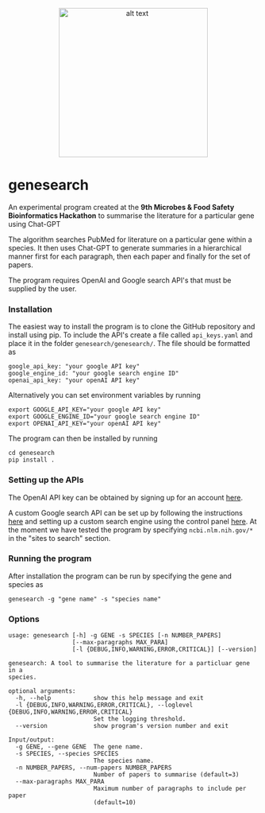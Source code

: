 <p align="center">
<img src="https://user-images.githubusercontent.com/10625107/235885831-1b864d76-3af6-4721-adff-d6c72033209b.png" alt="alt text" width="300">
</p>

# genesearch

An experimental program created at the **9th Microbes & Food Safety Bioinformatics Hackathon** to summarise the literature for a particular gene using Chat-GPT


The algorithm searches PubMed for literature on a particular gene within a species. It then uses Chat-GPT to generate summaries in a hierarchical manner first for each paragraph, then each paper and finally for the set of papers.


The program requires OpenAI and Google search API's that must be supplied by the user.




### Installation


The easiest way to install the program is to clone the GitHub repository and install using pip. To include the API's create a file called `api_keys.yaml` and place it in the folder `genesearch/genesearch/`. The file should be formatted as 


```
google_api_key: "your google API key"
google_engine_id: "your google search engine ID"
openai_api_key: "your openAI API key"
```

Alternatively you can set environment variables by running

```
export GOOGLE_API_KEY="your google API key"
export GOOGLE_ENGINE_ID="your google search engine ID"
export OPENAI_API_KEY="your openAI API key"
```

The program can then be installed by running

```
cd genesearch
pip install .
```

### Setting up the APIs

The OpenAI API key can be obtained by signing up for an account [here](https://platform.openai.com/account/billing/overview).

A custom Google search API can be set up by following the instructions [here](https://developers.google.com/custom-search/v1/overview) and setting up a custom search engine using the control panel [here](https://programmablesearchengine.google.com/controlpanel/all). At the moment we have tested the program by specifying `ncbi.nlm.nih.gov/*` in the "sites to search" section. 

### Running the program


After installation the program can be run by specifying the gene and species as


```
genesearch -g "gene name" -s "species name"
```


### Options


```
usage: genesearch [-h] -g GENE -s SPECIES [-n NUMBER_PAPERS]
                  [--max-paragraphs MAX_PARA]
                  [-l {DEBUG,INFO,WARNING,ERROR,CRITICAL}] [--version]

genesearch: A tool to summarise the literature for a particluar gene in a
species.

optional arguments:
  -h, --help            show this help message and exit
  -l {DEBUG,INFO,WARNING,ERROR,CRITICAL}, --loglevel {DEBUG,INFO,WARNING,ERROR,CRITICAL}
                        Set the logging threshold.
  --version             show program's version number and exit

Input/output:
  -g GENE, --gene GENE  The gene name.
  -s SPECIES, --species SPECIES
                        The species name.
  -n NUMBER_PAPERS, --num-papers NUMBER_PAPERS
                        Number of papers to summarise (default=3)
  --max-paragraphs MAX_PARA
                        Maximum number of paragraphs to include per paper
                        (default=10)
```



